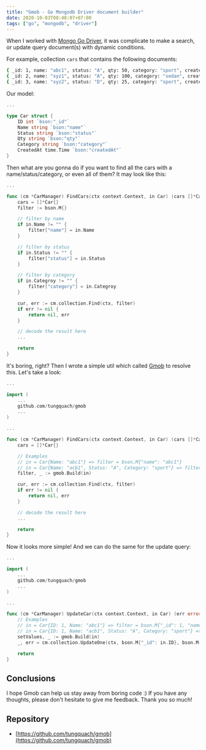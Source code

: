 ```yaml
---
title: "Gmob - Go Mongodb Driver document builder"
date: 2020-10-03T08:48:07+07:00
tags: ["go", "mongodb", "driver"]
---
```


When I worked with <a href="https://github.com/mongodb/mongo-go-driver" target="_blank">Mongo Go Driver</a>, it was complicate to make a search, or update query document(s) with dynamic conditions.

For example, collection `cars` that contains the following documents:

```bash
{ _id: 1, name: "abc1", status: "A", qty: 50, category: "sport", createdAt: ISODate("2019-11-02T17:04:11.102Z") }
{ _id: 2, name: "xyz1", status: "A", qty: 100, category: "sedan", createdAt: ISODate("2019-10-01T17:04:11.102Z") }
{ _id: 3, name: "xyz2", status: "D", qty: 25, category: "sport", createdAt: ISODate("2018-10-12T17:04:11.102Z") }
```

Our model:

```go
...

type Car struct {
    ID int `bson:"_id"`
    Name string `bson:"name"`
    Status string `bson:"status"`
    Qty string `bson:"qty"`
    Category string `bson:"category"`
    CreatedAt time.Time `bson:"createdAt"`
}
```

Then what are you gonna do if you want to find all the cars with a name/status/category, or even all of them? It may look like this:

```go
...

func (cm *CarManager) FindCars(ctx context.Context, in Car) (cars []*Car, err error) {
    cars = []*Car{}
    filter := bson.M{}

    // filter by name
    if in.Name != "" {
        filter["name"] = in.Name
    }

    // filter by status
    if in.Status != "" {
        filter["status"] = in.Status
    }

    // filter by category
    if in.Categroy != "" {
        filter["category"] = in.Categroy
    }

    cur, err := cm.collection.Find(ctx, filter)
    if err != nil {
        return nil, err
    }

    // decode the result here
    ...

    return
}
```

It's boring, right? Then I wrote a simple util which called <a href="https://github.com/tungquach/gmob" target="_blank">Gmob</a> to resolve this. Let's take a look:


```go
...

import (
    ...
    github.com/tungquach/gmob
    ...
)

...

func (cm *CarManager) FindCars(ctx context.Context, in Car) (cars []*Car, err error) {
    cars = []*Car{}

    // Examples
    // in = Car{Name: "abc1"} => filter = bson.M{"name": "abc1"}
    // in = Car{Name: "acb1", Status: "A", Category: "sport"} => filter = bson.M{"name": "abc1", "status": "A", "category": "sport"}
    filter, _ := gmob.Build(in)

    cur, err := cm.collection.Find(ctx, filter)
    if err != nil {
        return nil, err
    }

    // decode the result here
    ...

    return
}
```

Now it looks more simple! And we can do the same for the update query:

```go
...

import (
    ...
    github.com/tungquach/gmob
    ...
)

...

func (cm *CarManager) UpdateCar(ctx context.Context, in Car) (err error) {
    // Examples
    // in = Car{ID: 1, Name: "abc1"} => filter = bson.M{"_id": 1, "name": "abc1"}
    // in = Car{ID: 1, Name: "acb1", Status: "A", Category: "sport"} => filter = bson.M{"_id": 1, "name": "abc1", "status": "A", "category": "sport"}
    setValues, _ := gmob.Build(in)
    _, err = cm.collection.UpdateOne(ctx, bson.M{"_id": in.ID}, bson.M{"$set": setValues})

    return
}
```

## Conclusions

I hope Gmob can help us stay away from boring code :) If you have any thoughts, please don't hesitate to give me feedback. Thank you so much!

## Repository

* [https://github.com/tungquach/gmob](https://github.com/tungquach/gmob)
